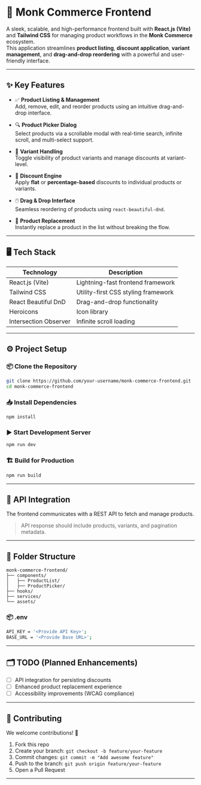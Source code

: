 
# 🛒 Monk Commerce Frontend

A sleek, scalable, and high-performance frontend built with **React.js (Vite)** and **Tailwind CSS** for managing product workflows in the **Monk Commerce** ecosystem.  
This application streamlines **product listing**, **discount application**, **variant management**, and **drag-and-drop reordering** with a powerful and user-friendly interface.

---

## ✨ Key Features

- ✅ **Product Listing & Management**  
  Add, remove, edit, and reorder products using an intuitive drag-and-drop interface.

- 🔍 **Product Picker Dialog**  
  Select products via a scrollable modal with real-time search, infinite scroll, and multi-select support.

- 🧩 **Variant Handling**  
  Toggle visibility of product variants and manage discounts at variant-level.

- 💸 **Discount Engine**  
  Apply **flat** or **percentage-based** discounts to individual products or variants.

- 🖱️ **Drag & Drop Interface**  
  Seamless reordering of products using `react-beautiful-dnd`.

- 🔁 **Product Replacement**  
  Instantly replace a product in the list without breaking the flow.

---

## 🖥️ Tech Stack

| Technology        | Description                           |
|------------------|---------------------------------------|
| React.js (Vite)   | Lightning-fast frontend framework     |
| Tailwind CSS      | Utility-first CSS styling framework   |
| React Beautiful DnD | Drag-and-drop functionality        |
| Heroicons         | Icon library                         |
| Intersection Observer | Infinite scroll loading         |

---

## ⚙️ Project Setup

### 📦 Clone the Repository
```bash
git clone https://github.com/your-username/monk-commerce-frontend.git
cd monk-commerce-frontend
```

### 📥 Install Dependencies
```bash
npm install
```

### ▶️ Start Development Server
```bash
npm run dev
```

### 🏗 Build for Production
```bash
npm run build
```

---

## 🔗 API Integration

The frontend communicates with a REST API to fetch and manage products.
> API response should include products, variants, and pagination metadata.

---

## 📁 Folder Structure

```
monk-commerce-frontend/
├── components/
│   ├── ProductList/
│   ├── ProductPicker/
├── hooks/
├── services/
└── assets/
```
### 📦 .env
```bash
API_KEY = '<Provide API Key>';
BASE_URL = '<Provide Base URL>';
```
---

## 🗂 TODO (Planned Enhancements)

- [ ] API integration for persisting discounts  
- [ ] Enhanced product replacement experience  
- [ ] Accessibility improvements (WCAG compliance)

---

## 🤝 Contributing

We welcome contributions! 🚀

1. Fork this repo
2. Create your branch: `git checkout -b feature/your-feature`
3. Commit changes: `git commit -m "Add awesome feature"`
4. Push to the branch: `git push origin feature/your-feature`
5. Open a Pull Request

---
